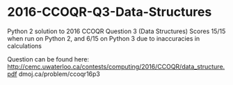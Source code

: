 # 2016-CCOQR-Q3-Data-Structures
Python 2 solution to 2016 CCOQR Question 3 (Data Structures)
Scores 15/15 when run on Python 2, and 6/15 on Python 3 due to inaccuracies in calculations

Question can be found here:
http://cemc.uwaterloo.ca/contests/computing/2016/CCOQR/data_structure.pdf
dmoj.ca/problem/ccoqr16p3

